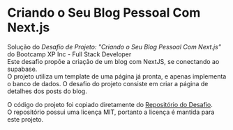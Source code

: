 # Criando o Seu Blog Pessoal Com Next.js

Solução do *Desafio de Projeto: "Criando o Seu Blog Pessoal Com Next.js"* do Bootcamp XP Inc - Full Stack Developer  
Este desafio propõe a criação de um blog com NextJS, se conectando ao supabase.  
O projeto utiliza um template de uma página já pronta, e apenas implementa o banco de dados. O desafio do projeto consiste em criar a página de detalhes dos posts do blog.

O código do projeto foi copiado diretamente do [Repositório do Desafio](https://github.com/digitalinnovationone/trilha-react-desafio-5).  
O repositório possui uma licença MIT, portanto a licença é mantida para este projeto.